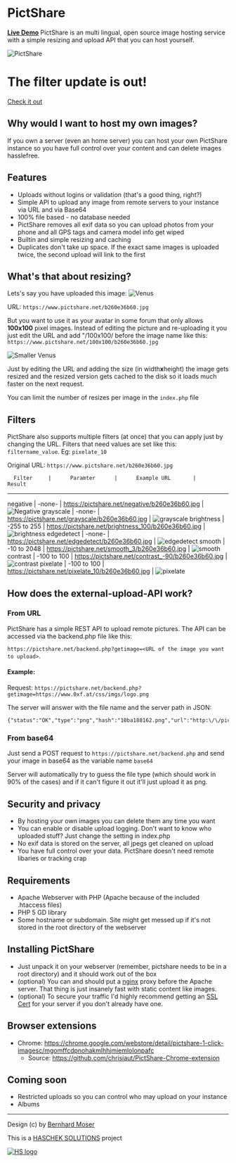 # PictShare
**[Live Demo](https://www.pictshare.net)**
PictShare is an multi lingual, open source image hosting service with a simple resizing and upload API that you can host yourself.

![PictShare](https://www.pictshare.net/da6733407c.png)

The filter update is out!
========
[Check it out](#filters)

## Why would I want to host my own images?
If you own a server (even an home server) you can host your own PictShare instance so you have full control over your content and can delete images hasslefree.

## Features
- Uploads without logins or validation (that's a good thing, right?)
- Simple API to upload any image from remote servers to your instance via URL and via Base64
- 100% file based - no database needed
- PictShare removes all exif data so you can upload photos from your phone and all GPS tags and camera model info get wiped
- Builtin and simple resizing and caching
- Duplicates don't take up space. If the exact same images is uploaded twice, the second upload will link to the first

## What's that about resizing?
Lets's say you have uploaded this image:
![Venus](https://www.pictshare.net/b260e36b60.jpg)

URL: ```https://www.pictshare.net/b260e36b60.jpg```

But you want to use it as your avatar in some forum that only allows **100x100** pixel images.
Instead of editing the picture and re-uploading it you just edit the URL and add "/100x100/ before the image name like this: ```https://www.pictshare.net/100x100/b260e36b60.jpg```

![Smaller Venus](https://www.pictshare.net/100x100/b260e36b60.jpg)

Just by editing the URL and adding the size (in width**x**height) the image gets resized and the resized version gets cached to the disk so it loads much faster on the next request.

You can limit the number of resizes per image in the ```index.php``` file

## Filters
PictShare also supports multiple filters (at once) that you can apply just by changing the URL.
Filters that need values are set like this: ```filtername_value```. Eg: ```pixelate_10```

Original URL: ```https://www.pictshare.net/b260e36b60.jpg```

      Filter     |      Paramter      |      Example URL       |      Result      
 ----------------------------------------------------------------------------------------------------------------------------------------------------
 negative       | -none-              | https://pictshare.net/negative/b260e36b60.jpg         | ![Negative](https://pictshare.net/negative/200/b260e36b60.jpg)
 grayscale      | -none-              | https://pictshare.net/grayscale/b260e36b60.jpg 		    | ![grayscale](https://pictshare.net/negative/200/b260e36b60.jpg)
 brightness     | -255 to 255         | https://pictshare.net/brightness_100/b260e36b60.jpg 	| ![brightness](https://pictshare.net/brightness_100/200/b260e36b60.jpg)
 edgedetect     | -none-              | https://pictshare.net/edgedetect/b260e36b60.jpg 		  | ![edgedetect](https://pictshare.net/edgedetect/200/b260e36b60.jpg)
 smooth         | -10 to 2048         | https://pictshare.net/smooth_3/b260e36b60.jpg 		    | ![smooth](https://pictshare.net/smooth_3/200/b260e36b60.jpg)
 contrast       | -100 to 100         | https://pictshare.net/contrast_-90/b260e36b60.jpg     | ![contrast](https://pictshare.net/contrast_90/200/b260e36b60.jpg)
 pixelate       | -100 to 100         | https://pictshare.net/pixelate_10/b260e36b60.jpg      | ![pixelate](https://pictshare.net/pixelate_10/200/b260e36b60.jpg)



## How does the external-upload-API work?

### From URL
PictShare has a simple REST API to upload remote pictures. The API can be accessed via the backend.php file like this:

```https://pictshare.net/backend.php?getimage=<URL of the image you want to upload>```.

#### Example:

Request: ```https://pictshare.net/backend.php?getimage=https://www.0xf.at/css/imgs/logo.png```

The server will answer with the file name and the server path in JSON:

```
{"status":"OK","type":"png","hash":"10ba188162.png","url":"http:\/\/pictshare.net\/10ba188162.png"}
```

### From base64

Just send a POST request to ```https://pictshare.net/backend.php``` and send your image in base64 as the variable name ```base64```

Server will automatically try to guess the file type (which should work in 90% of the cases) and if it can't figure it out it'll just upload it as png.

## Security and privacy
- By hosting your own images you can delete them any time you want
- You can enable or disable upload logging. Don't want to know who uploaded stuff? Just change the setting in index.php
- No exif data is stored on the server, all jpegs get cleaned on upload
- You have full control over your data. PictShare doesn't need remote libaries or tracking crap

## Requirements
- Apache Webserver with PHP (Apache because of the included .htaccess files)
- PHP 5 GD library
- Some hostname or subdomain. Site might get messed up if it's not stored in the root directory of the webserver

## Installing PictShare
- Just unpack it on your webserver (remember, pictshare needs to be in a root directory) and it should work out of the box
- (optional) You can and should put a [nginx](https://www.nginx.com/) proxy before the Apache server. That thing is just insanely fast with static content like images.
- (optional) To secure your traffic I'd highly recommend getting an [SSL Cert](https://letsencrypt.org/) for your server if you don't already have one.

## Browser extensions
- Chrome: https://chrome.google.com/webstore/detail/pictshare-1-click-imagesc/mgomffcdpnohakmlhhjmiemlolonpafc
  - Source: https://github.com/chrisiaut/PictShare-Chrome-extension

## Coming soon
- Restricted uploads so you can control who may upload on your instance
- Albums

---
Design (c) by [Bernhard Moser](mailto://bernhard.moser91@gmail.com)

This is a [HASCHEK SOLUTIONS](https://haschek.solutions) project

[![HS logo](https://pictshare.net/css/imgs/hs_logo.png)](https://haschek.solutions)